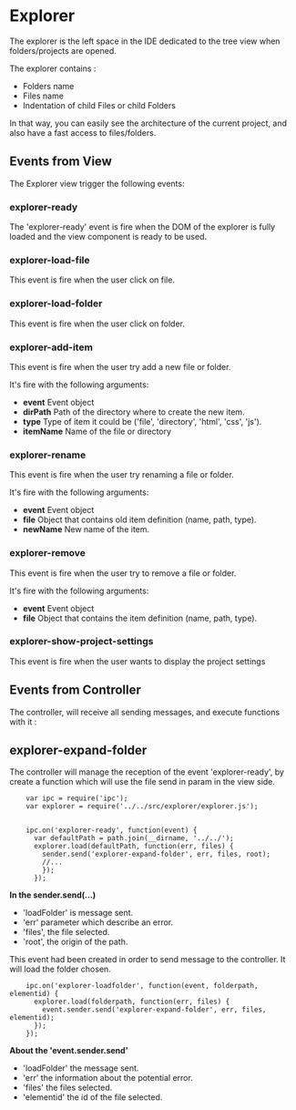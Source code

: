 # Explorer

The explorer is the left space in the IDE dedicated to the tree view when folders/projects are opened.

The explorer contains :

 * Folders name
 * Files name
 * Indentation of child Files or child Folders

In that way, you can easily see the architecture of the current project, and also have a fast access to files/folders.

## Events from View

The Explorer view trigger the following events:

### explorer-ready

The 'explorer-ready' event is fire when the DOM of the explorer is fully loaded and the view component is ready to be used.

### explorer-load-file

This event is fire when the user click on file.

### explorer-load-folder

This event is fire when the user click on folder.

### explorer-add-item

This event is fire when the user try add a new file or folder.

It's fire with the following arguments:

* **event** Event object
* **dirPath** Path of the directory where to create the new item.
* **type** Type of item it could be ('file', 'directory', 'html', 'css', 'js').
* **itemName** Name of the file or directory

### explorer-rename

This event is fire when the user try renaming a file or folder.

It's fire with the following arguments:

* **event** Event object
* **file** Object that contains old item definition (name, path, type).
* **newName** New name of the item.

### explorer-remove

This event is fire when the user try to remove a file or folder.

It's fire with the following arguments:

* **event** Event object
* **file** Object that contains the item definition (name, path, type).

### explorer-show-project-settings

This event is fire when the user wants to display the project settings

## Events from Controller

The controller, will receive all sending messages, and execute functions with it :

## explorer-expand-folder

The controller will manage the reception of the event 'explorer-ready',
by create a function which will use the file send in param in the view side.

        var ipc = require('ipc');
        var explorer = require('../../src/explorer/explorer.js');


        ipc.on('explorer-ready', function(event) {
          var defaultPath = path.join(__dirname, '../../');
          explorer.load(defaultPath, function(err, files) {
            sender.send('explorer-expand-folder', err, files, root);
            //...
            });
          });


**In the sender.send(...)**

  * 'loadFolder' is message sent.
  * 'err' parameter which describe an error.
  * 'files', the file selected.
  * 'root', the origin of the path.


This event had been created in order to send message to the controller.
It will load the folder chosen.

        ipc.on('explorer-loadfolder', function(event, folderpath, elementid) {
          explorer.load(folderpath, function(err, files) {
            event.sender.send('explorer-expand-folder', err, files, elementid);
          });
        });

  **About the 'event.sender.send'**
  * 'loadFolder' the message sent.
  * 'err' the information about the potential error.
  * 'files' the files selected.
  * 'elementid' the id of the file selected.
